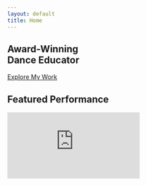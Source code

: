 ```yaml
---
layout: default
title: Home
---
```


<!-- Hero Section -->
<section class="relative min-h-screen flex items-center parallax-bg hero-bg-full" style="background-image: url('{{ '/assets/img/about-section-image.jpg' | relative_url }}');">
  <div class="absolute inset-0 parallax-overlay"></div>
  <div class="relative z-10 max-w-7xl mx-auto px-4 md:px-8 lg:px-12 w-full">
    <div class="text-center md:text-left max-w-2xl mx-auto md:mx-0">
      <h1 class="text-4xl sm:text-5xl md:text-7xl font-quicksand font-bold text-white mb-6 tracking-wide fade-in">
        Award-Winning<br>Dance Educator
      </h1>
      <div class="mt-8 fade-in" style="animation-delay: 0.2s;">
        <a href="{{ '/work/' | relative_url }}" class="inline-block bg-gold text-black px-10 py-4 font-bold uppercase tracking-wider hover:bg-gold-light transform hover:scale-105 transition duration-300">
          Explore My Work
        </a>
      </div>
    </div>
  </div>
  <div class="absolute bottom-10 left-1/2 transform -translate-x-1/2 text-white animate-bounce">
    <i class="fas fa-chevron-down text-2xl"></i>
  </div>
</section>


<!-- Featured Video -->
<section class="bg-black py-24">
  <div class="max-w-4xl mx-auto px-4">
    <h2 class="text-4xl font-quicksand font-bold text-center mb-12 text-white tracking-wide fade-in">Featured Performance</h2>
    <div class="relative pb-[56.25%] h-0 overflow-hidden shadow-2xl fade-in">
      <iframe src="https://www.youtube.com/embed/Ee_5Jnic8SA" 
              title="Featured performance video"
              class="absolute top-0 left-0 w-full h-full"
              frameborder="0" 
              allow="accelerometer; autoplay; clipboard-write; encrypted-media; gyroscope; picture-in-picture" 
              allowfullscreen
              loading="lazy">
      </iframe>
    </div>
  </div>
</section>

<script>
  // Fade in animation on scroll
  const observerOptions = {
    threshold: 0.1,
    rootMargin: '0px 0px -100px 0px'
  };

  const observer = new IntersectionObserver(function(entries) {
    entries.forEach(entry => {
      if (entry.isIntersecting) {
        entry.target.classList.add('active');
      }
    });
  }, observerOptions);

  document.addEventListener('DOMContentLoaded', function() {
    const fadeElements = document.querySelectorAll('.fade-in');
    fadeElements.forEach(el => observer.observe(el));
  });
</script>

